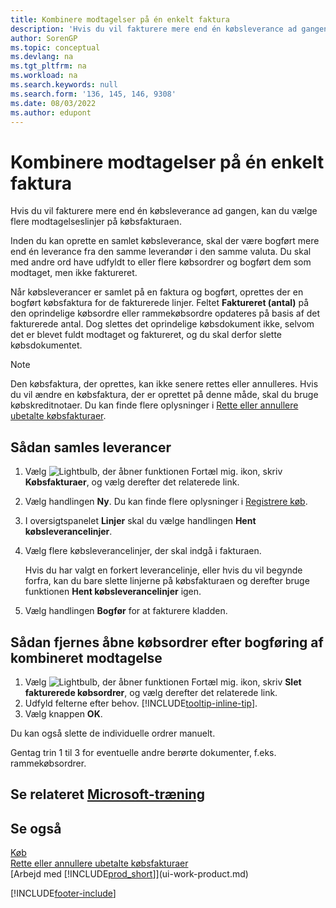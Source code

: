 ```yaml
---
title: Kombinere modtagelser på én enkelt faktura
description: 'Hvis du vil fakturere mere end én købsleverance ad gangen, kan du bruge funktionen Saml leverancer.'
author: SorenGP
ms.topic: conceptual
ms.devlang: na
ms.tgt_pltfrm: na
ms.workload: na
ms.search.keywords: null
ms.search.form: '136, 145, 146, 9308'
ms.date: 08/03/2022
ms.author: edupont
---
```

# <a name="combine-receipts-on-a-single-invoice" />Kombinere modtagelser på én enkelt faktura

Hvis du vil fakturere mere end én købsleverance ad gangen, kan du vælge flere modtagelseslinjer på købsfakturaen.  

Inden du kan oprette en samlet købsleverance, skal der være bogført mere end én leverance fra den samme leverandør i den samme valuta. Du skal med andre ord have udfyldt to eller flere købsordrer og bogført dem som modtaget, men ikke faktureret.  

Når købsleverancer er samlet på en faktura og bogført, oprettes der en bogført købsfaktura for de fakturerede linjer. Feltet **Faktureret (antal)** på den oprindelige købsordre eller rammekøbsordre opdateres på basis af det fakturerede antal. Dog slettes det oprindelige købsdokument ikke, selvom det er blevet fuldt modtaget og faktureret, og du skal derfor slette købsdokumentet.  

> [!NOTE]
> Den købsfaktura, der oprettes, kan ikke senere rettes eller annulleres. Hvis du vil ændre en købsfaktura, der er oprettet på denne måde, skal du bruge købskreditnotaer. Du kan finde flere oplysninger i [Rette eller annullere ubetalte købsfakturaer](purchasing-how-correct-cancel-unpaid-purchase-invoices.md).

## <a name="to-combine-receipts" />Sådan samles leverancer

1. Vælg ![Lightbulb, der åbner funktionen Fortæl mig.](media/ui-search/search_small.png "Fortæl mig, hvad du vil foretage dig") ikon, skriv **Købsfakturaer**, og vælg derefter det relaterede link.  
2. Vælg handlingen **Ny**. Du kan finde flere oplysninger i [Registrere køb](purchasing-how-record-purchases.md).  
3. I oversigtspanelet **Linjer** skal du vælge handlingen **Hent købsleverancelinjer**.  
4. Vælg flere købsleverancelinjer, der skal indgå i fakturaen.  

    Hvis du har valgt en forkert leverancelinje, eller hvis du vil begynde forfra, kan du bare slette linjerne på købsfakturaen og derefter bruge funktionen **Hent købsleverancelinjer** igen.  
5. Vælg handlingen **Bogfør** for at fakturere kladden.  

## <a name="to-remove-open-purchase-orders-after-combined-receipt-posting" />Sådan fjernes åbne købsordrer efter bogføring af kombineret modtagelse

1. Vælg ![Lightbulb, der åbner funktionen Fortæl mig.](media/ui-search/search_small.png "Fortæl mig, hvad du vil foretage dig") ikon, skriv **Slet fakturerede købsordrer**, og vælg derefter det relaterede link.  
2. Udfyld felterne efter behov. [!INCLUDE[tooltip-inline-tip](includes/tooltip-inline-tip_md.md)].
3. Vælg knappen **OK**.  

Du kan også slette de individuelle ordrer manuelt.

Gentag trin 1 til 3 for eventuelle andre berørte dokumenter, f.eks. rammekøbsordrer.

## <a name="see-related-microsoft-trainingtrainingmodulesprocessing-invoices-dynamics-365-business-central" />Se relateret [Microsoft-træning](/training/modules/processing-invoices-dynamics-365-business-central/)

## <a name="see-also" />Se også

[Køb](purchasing-manage-purchasing.md)  
[Rette eller annullere ubetalte købsfakturaer](purchasing-how-correct-cancel-unpaid-purchase-invoices.md)  
[Arbejd med [!INCLUDE[prod_short](includes/prod_short.md)]](ui-work-product.md)  


[!INCLUDE[footer-include](includes/footer-banner.md)]
